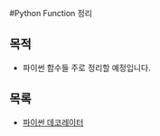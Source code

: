 #Python Function 정리

## 목적
- 파이썬 함수들 주로 정리할 예정입니다.

## 목록

- [파이썬 데코레이터](http://nbviewer.ipython.org/github/re4lfl0w/ipython/blob/master/functions/Python_decorator.ipynb)